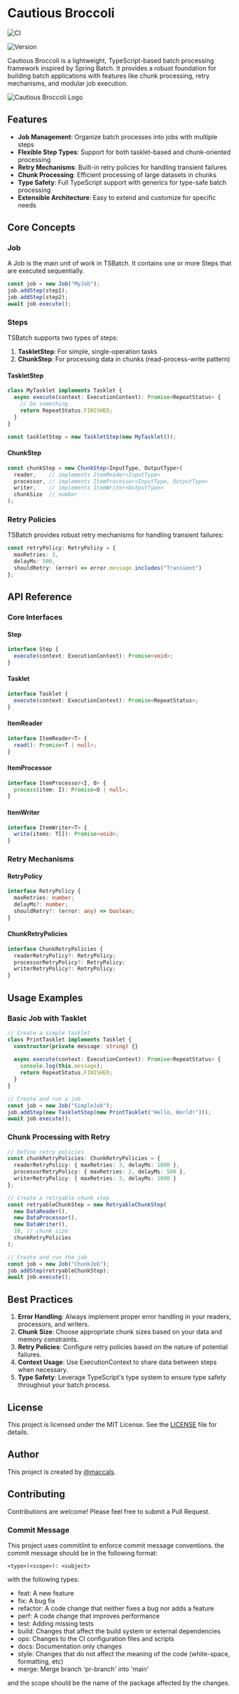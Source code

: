 
# Cautious Broccoli

![CI](https://github.com/maccalsa/cautious-broccoli/actions/workflows/ci.yml/badge.svg)

![Version](https://img.shields.io/github/package-json/v/maccalsa/cautious-broccoli)

Cautious Broccoli is a lightweight, TypeScript-based batch processing framework inspired by Spring Batch. It provides a robust foundation for building batch applications with features like chunk processing, retry mechanisms, and modular job execution.

![Cautious Broccoli Logo](./img/cautious.webp)

## Features

- **Job Management**: Organize batch processes into jobs with multiple steps
- **Flexible Step Types**: Support for both tasklet-based and chunk-oriented processing
- **Retry Mechanisms**: Built-in retry policies for handling transient failures
- **Chunk Processing**: Efficient processing of large datasets in chunks
- **Type Safety**: Full TypeScript support with generics for type-safe batch processing
- **Extensible Architecture**: Easy to extend and customize for specific needs


## Core Concepts

### Job

A Job is the main unit of work in TSBatch. It contains one or more Steps that are executed sequentially.

```typescript
const job = new Job("MyJob");
job.addStep(step1);
job.addStep(step2);
await job.execute();
```

### Steps

TSBatch supports two types of steps:

1. **TaskletStep**: For simple, single-operation tasks
2. **ChunkStep**: For processing data in chunks (read-process-write pattern)

#### TaskletStep

```typescript
class MyTasklet implements Tasklet {
  async execute(context: ExecutionContext): Promise<RepeatStatus> {
    // Do something
    return RepeatStatus.FINISHED;
  }
}

const taskletStep = new TaskletStep(new MyTasklet());
```

#### ChunkStep

```typescript
const chunkStep = new ChunkStep<InputType, OutputType>(
  reader,    // implements ItemReader<InputType>
  processor, // implements ItemProcessor<InputType, OutputType>
  writer,    // implements ItemWriter<OutputType>
  chunkSize  // number
);
```

### Retry Policies

TSBatch provides robust retry mechanisms for handling transient failures:

```typescript
const retryPolicy: RetryPolicy = {
  maxRetries: 3,
  delayMs: 500,
  shouldRetry: (error) => error.message.includes("Transient")
};
```

## API Reference

### Core Interfaces

#### Step
```typescript
interface Step {
  execute(context: ExecutionContext): Promise<void>;
}
```

#### Tasklet
```typescript
interface Tasklet {
  execute(context: ExecutionContext): Promise<RepeatStatus>;
}
```

#### ItemReader
```typescript
interface ItemReader<T> {
  read(): Promise<T | null>;
}
```

#### ItemProcessor
```typescript
interface ItemProcessor<I, O> {
  process(item: I): Promise<O | null>;
}
```

#### ItemWriter
```typescript
interface ItemWriter<T> {
  write(items: T[]): Promise<void>;
}
```

### Retry Mechanisms

#### RetryPolicy
```typescript
interface RetryPolicy {
  maxRetries: number;
  delayMs?: number;
  shouldRetry?: (error: any) => boolean;
}
```

#### ChunkRetryPolicies
```typescript
interface ChunkRetryPolicies {
  readerRetryPolicy?: RetryPolicy;
  processorRetryPolicy?: RetryPolicy;
  writerRetryPolicy?: RetryPolicy;
}
```

## Usage Examples

### Basic Job with Tasklet

```typescript
// Create a simple tasklet
class PrintTasklet implements Tasklet {
  constructor(private message: string) {}
  
  async execute(context: ExecutionContext): Promise<RepeatStatus> {
    console.log(this.message);
    return RepeatStatus.FINISHED;
  }
}

// Create and run a job
const job = new Job("SimpleJob");
job.addStep(new TaskletStep(new PrintTasklet("Hello, World!")));
await job.execute();
```

### Chunk Processing with Retry

```typescript
// Define retry policies
const chunkRetryPolicies: ChunkRetryPolicies = {
  readerRetryPolicy: { maxRetries: 3, delayMs: 1000 },
  processorRetryPolicy: { maxRetries: 2, delayMs: 500 },
  writerRetryPolicy: { maxRetries: 3, delayMs: 1000 }
};

// Create a retryable chunk step
const retryableChunkStep = new RetryableChunkStep(
  new DataReader(),
  new DataProcessor(),
  new DataWriter(),
  10, // chunk size
  chunkRetryPolicies
);

// Create and run the job
const job = new Job("ChunkJob");
job.addStep(retryableChunkStep);
await job.execute();
```

## Best Practices

1. **Error Handling**: Always implement proper error handling in your readers, processors, and writers.
2. **Chunk Size**: Choose appropriate chunk sizes based on your data and memory constraints.
3. **Retry Policies**: Configure retry policies based on the nature of potential failures.
4. **Context Usage**: Use ExecutionContext to share data between steps when necessary.
5. **Type Safety**: Leverage TypeScript's type system to ensure type safety throughout your batch process.

## License

This project is licensed under the MIT License. See the [LICENSE](LICENSE) file for details.

## Author

This project is created by [@maccals](https://github.com/maccalsa).

## Contributing

Contributions are welcome! Please feel free to submit a Pull Request.

### Commit Message

This project uses commitlint to enforce commit message conventions.
the commit message should be in the following format:

```
<type>(<scope>): <subject>
```

with the following types:

- feat: A new feature
- fix: A bug fix
- refactor: A code change that neither fixes a bug nor adds a feature
- perf: A code change that improves performance
- test: Adding missing tests
- build: Changes that affect the build system or external dependencies
- ops: Changes to the CI configuration files and scripts
- docs: Documentation only changes
- style: Changes that do not affect the meaning of the code (white-space, formatting, etc)
- merge: Merge branch 'pr-branch' into 'main'

and the scope should be the name of the package affected by the changes.

